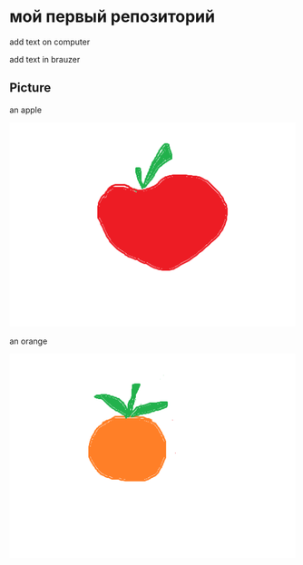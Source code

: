 # мой первый репозиторий

add text on computer

add text in brauzer


## Picture
an apple

![apple](apple.jpg)

an orange

![orange](orange.jpg)

